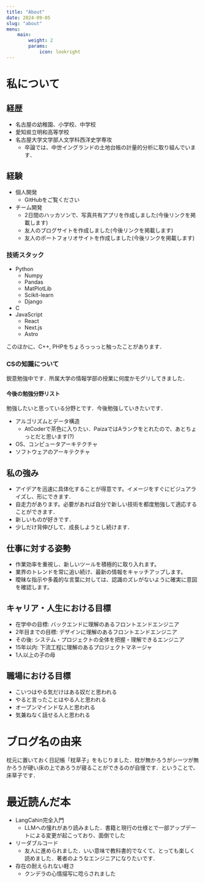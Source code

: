 ```yaml
---
title: "About"
date: 2024-09-05
slug: "about"
menu:
    main:
        weight: 2
        params: 
            icon: lookright
---
```

# 私について
## 経歴
- 名古屋の幼稚園、小学校、中学校
- 愛知県立明和高等学校
- 名古屋大学文学部人文学科西洋史学専攻
    - 卒論では、中世イングランドの土地台帳の計量的分析に取り組んでいます．

## 経験
- 個人開発
    - GitHubをご覧ください
- チーム開発
    - 2日間のハッカソンで、写真共有アプリを作成しました(今後リンクを掲載します)
    - 友人のブログサイトを作成しました(今後リンクを掲載します)
    - 友人のポートフォリオサイトを作成しました(今後リンクを掲載します)

### 技術スタック
- Python
    - Numpy
    - Pandas
    - MatPlotLib
    - Scikit-learn
    - Django
- C
- JavaScript
    - React
    - Next.js
    - Astro
    
このほかに、C++, PHPをちょろっっっと触ったことがあります．


### CSの知識について
鋭意勉強中です．所属大学の情報学部の授業に何度かモグリしてきました．

#### 今後の勉強分野リスト
勉強したいと思っている分野とです．今後勉強していきたいです．
- アルゴリズムとデータ構造
  - AtCoderで茶色に入りたい．PaizaではAランクをとれたので、あとちょっとだと思います(?)
- OS、コンピュータアーキテクチャ
- ソフトウェアのアーキテクチャ

## 私の強み
- アイデアを迅速に具体化することが得意です。イメージをすぐにビジュアライズし、形にできます．
- 自走力があります。必要があれば自分で新しい技術を都度勉強して適応することができます．
- 新しいものが好きです．
- 少しだけ背伸びして、成長しようとし続けます．

## 仕事に対する姿勢
- 作業効率を重視し、新しいツールを積極的に取り入れます。
- 業界のトレンドを常に追い続け、最新の情報をキャッチアップします。
- 曖昧な指示や多義的な言葉に対しては、認識のズレがないように確実に意図を確認します。

## キャリア・人生における目標
- 在学中の目標: バックエンドに理解のあるフロントエンドエンジニア
- 2年目までの目標: デザインに理解のあるフロントエンドエンジニア
- その後: システム・プロジェクトの全体を把握・理解できるエンジニア
- 15年以内: 下流工程に理解のあるプロジェクトマネージャ
- 1人以上の子の母

## 職場における目標
- こいつはやる気だけはある奴だと思われる
- やると言ったことはやる人と思われる
- オープンマインドな人と思われる
- 気兼ねなく話せる人と思われる

# ブログ名の由来
枕元に置いておく日記帳「枕草子」をもじりました．枕が無かろうがシーツが無かろうが硬い床の上であろうが寝ることができるのが自慢です．ということで、床草子です．

# 最近読んだ本
- LangCahin完全入門
    - LLMへの憧れがあり読みました．書籍と現行の仕様とで一部アップデートによる変更が起こっており、面倒でした
- リーダブルコード
    - 友人に進められました．いい意味で教科書的でなくて、とっても楽しく読めました．著者のようなエンジニアになりたいです．
- 存在の耐えられない軽さ
    - クンデラの心情描写に唸らされました
